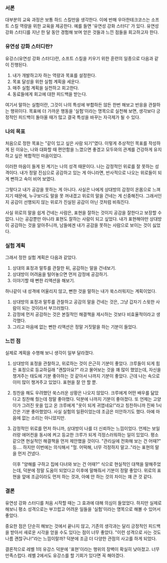 ### 서론
대부분의 교육 과정은 보통 하드 스킬만을 생각한다. 이에 반해 우아한테크코스는 소프트 스킬 역량을 위한 교육을 제공한다. 예를 들면 '유연성 강화 스터디' 가 있다. 유연성 강화 스터디를 지난 한 달 동안 경험해 보며 얻은 것들과 느낀 점들을 회고하고자 한다.

### 유연성 강화 스터디란?
유강스(유연성 강화 스터디)란, 소프트 스킬을 키우기 위한 훈련의 일종으로 다음과 같이 진행된다.
1. 내가 개발하고자 하는 역량과 목표를 설정한다.
2. 목표 달성을 위한 실험 계획을 세운다.
3. 매주 실험 계획을 실천하고 회고한다.
4. 동료들에게 회고에 대한 피드백을 받는다.

여기서 말하는 실험이란, 그것이 나의 특성에 부합하든 않든 한번 해보고 반응을 관찰하는 행위이다.
목표에 더 가까운 행동을 '실험'이라는 명목으로 실천해 보면, 생각보다 긍정적인 피드백이 돌아올 때가 많고 결국 특성을 바꾸는 자극제가 될 수 있다.

### 나의 목표
처음으로 정한 목표는 "같이 있고 싶은 사람 되기"였다.
이렇게 추상적인 목표를 작성하게 된 이유는, 나와 대화할 때 편안함을 느꼈으면 좋겠고 모두와의 관계를 건강하게 유지하고 싶은 복합적인 마음이었다.

이러한 마음이 들게 된 계기는 나의 성격 때문이다. 나는 감정적인 위로를 잘 못하는 성격이다. 내가 정말 진심으로 공감하고 있는 게 아니라면, 반사적으로 나오는 위로들이 되게 뻔하고 속이 비어 보였다.

그렇다고 내가 공감을 못하는 게 아니다. 사실은 나에게 상대방의 감정이 온몸으로 느껴지기 때문에, 누구보다도 말을 못 꺼내겠고 위로의 말을 건네는 게 신중해진다. 그래서인지 공감이 선행되지 않는 위로가 진실된 공감이 아닌 것처럼 비춰진다.

사실 위로의 말을 쉽게 건네는 사람은, 표현을 잘하는 것이지 공감을 잘한다고 보장할 수 없다.
나는 공감뿐만 아니라 표현도 잘하는 사람이 되고 싶었다. 내가 표현해야만 상대방이 공감하는 것을 알아주니까, 남들에겐 내가 공감을 못하는 사람으로 보이는 것이 싫었다.


### 실험 계획
그래서 정한 실험 계획은 다음과 같았다.
1. 상대의 표정과 말투를 관찰한 뒤, 공감하는 말을 건네보기.
2. 상대방이 어려움을 털어놓으면 먼저 감정에 공감하기.
3. 이야기할 때 뻔한 리액션을 해보기.

하나같이 내 성격에 어울리지 않고, 뻔한 것을 말하는 내가 쑥스러워지는 계획이었다.
1. 상대방의 표정과 말투를 관찰하고 공감의 말을 건네는 것은, 그냥 갑자기 스윗한 사람이 되는 것이라서 부끄러웠다.
2. 감정에 먼저 공감하는 것은 본질적인 해결책을 제시하는 것보다 비효율적이라고 생각했다.
3. 그리고 마음에 없는 뻔한 리액션은 정말 거짓말을 하는 기분이 들었다.

### 느낀 점
실제로 계획을 수행해 보니 생각이 일부 달라졌다.

1. 상대방의 표정을 관찰하고, 위로하는 것이 은근히 기분이 좋았다.
	크루들이 되게 힘든 표정으로 등교하길래 "괜찮아요?" 라고 물어보는 것을 꽤 많이 했었는데, 자신을 챙겨주는 태도에 기분 좋아하는 것 같아서 나까지 기분이 좋았다. 근데 나는 속으로 이미 많이 챙겨주고 있었다. 표현을 잘 안 할 뿐.
	
2. 칭찬을 해도 우려했던 쑥스러운 상황은 나오지 않았다.
	크루에게 어떤 배우를 닮았다고 칭찬해 줬는데 정말 좋아했다. 덕분에 나까지 기분이 좋아졌다.
	또 언제는 고양이가 그려진 옷을 입고 온 크루에게 "옷이 되게 귀엽네요!"라고 칭찬하니까 진짜 1시간은 기분 좋아했었다. 사실 실험의 일환이었는데 조금은 미안하기도 했다. 아예 마음에 없는 소리는 아니었지만.

3. 감정적인 위로를 먼저 하니까, 상대방이 나를 더 신뢰하는 느낌이었다.
	언제는 보일러랑 에어컨을 동시에 켜고 등교한 크루가 되게 걱정스러워하는 일이 있었다.
	평소 같으면 현실적인 해결책을 먼저 제안했을 것이다. "관리실에 전화해 보는 건 어때?" 등….	하지만 이번에는 의식해서 "헐. 어떡해, 너무 걱정하지 말고.."라는 표현의 말을 먼저 건넸다.
	
	이후 "양해를 구하고 집에 다녀와 보는 건 어때?" 식으로 현실적인 대책을 말해주었는데, 덕분에 정말 도움이 되었다고 이후에 말해줘서 기분이 정말 좋았다. 위로의 표현을 앞에 조금이라도 먼저 하는 것과, 아예 안 하는 것의 차이는 꽤 큰 것 같다.


### 결론
유연성 강화 스터디를 처음 시작할 때는 그 효과에 대해 의심이 들었었다.
하지만 실제로 해보니 평소 성격으로는 부끄럽고 어려운 일들을 '실험'이라는 명목으로 해볼 수 있어서 좋았다.

중요한 점은 단순히 해보는 것에서 끝나지 않고, 기존의 생각과는 달리 긍정적인 피드백을 받아서 새로운 시각을 얻을 수도 있다는 점이 너무 좋았다. "이런 성격으로 사는 것도 나름 괜찮구나!"라는 느낌이랄까? 덕분에 조금 더 다양한 관점의 사고를 하게 되었다.

결론적으로 레벨 1의 유강스 덕분에 '표현'이라는 행위의 장벽이 확실히 낮아졌고. 너무 만족스럽다.
레벨 2에서도 유강스를 할 기회가 있다면 꼭 해야겠다.
